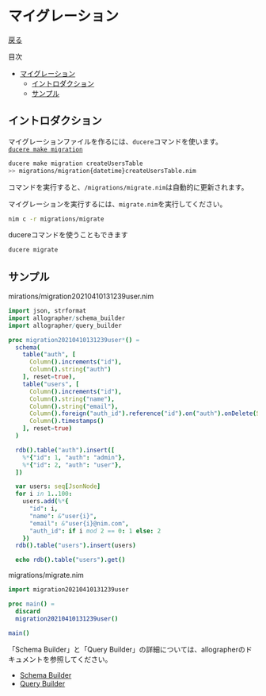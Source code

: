 マイグレーション
===
[戻る](../../README.md)

目次
<!--ts-->
* [マイグレーション](#マイグレーション)
   * [イントロダクション](#イントロダクション)
   * [サンプル](#サンプル)

<!-- Created by https://github.com/ekalinin/github-markdown-toc -->
<!-- Added by: root, at: Fri Sep 23 13:14:57 UTC 2022 -->

<!--te-->

## イントロダクション
マイグレーションファイルを作るには、`ducere`コマンドを使います。  
[`ducere make migration`](./ducere.md#migration)

```sh
ducere make migration createUsersTable
>> migrations/migration{datetime}createUsersTable.nim
```

コマンドを実行すると、`/migrations/migrate.nim`は自動的に更新されます。

マイグレーションを実行するには、`migrate.nim`を実行してください。
```sh
nim c -r migrations/migrate
```

ducereコマンドを使うこともできます
```sh
ducere migrate
```

## サンプル

mirations/migration20210410131239user.nim
```nim
import json, strformat
import allographer/schema_builder
import allographer/query_builder

proc migration20210410131239user*() =
  schema(
    table("auth", [
      Column().increments("id"),
      Column().string("auth")
    ], reset=true),
    table("users", [
      Column().increments("id"),
      Column().string("name"),
      Column().string("email"),
      Column().foreign("auth_id").reference("id").on("auth").onDelete(SET_NULL),
      Column().timestamps()
    ], reset=true)
  )

  rdb().table("auth").insert([
    %*{"id": 1, "auth": "admin"},
    %*{"id": 2, "auth": "user"},
  ])

  var users: seq[JsonNode]
  for i in 1..100:
    users.add(%*{
      "id": i,
      "name": &"user{i}",
      "email": &"user{i}@nim.com",
      "auth_id": if i mod 2 == 0: 1 else: 2
    })
  rdb().table("users").insert(users)

  echo rdb().table("users").get()

```

migrations/migrate.nim
```nim
import migration20210410131239user

proc main() =
  discard
  migration20210410131239user()

main()
```

「Schema Builder」と「Query Builder」の詳細については、allographerのドキュメントを参照してください。
- [Schema Builder](https://github.com/itsumura-h/nim-allographer/blob/master/documents/schema_builder.md)
- [Query Builder](https://github.com/itsumura-h/nim-allographer/blob/master/documents/query_builder.md)
